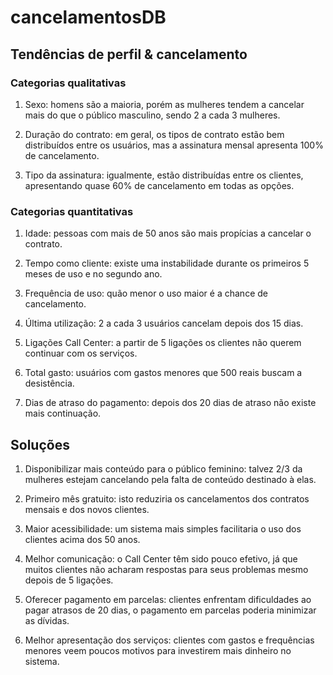 # cancelamentosDB

## Tendências de perfil & cancelamento

### Categorias qualitativas

1) Sexo: homens são a maioria, porém as mulheres tendem a cancelar mais do que  o público masculino, sendo 2 a cada 3 mulheres.

2) Duração do contrato: em geral, os tipos de contrato estão bem distribuídos entre os usuários, mas a assinatura mensal apresenta 100% de cancelamento.

3) Tipo da assinatura: igualmente, estão distribuídas entre os clientes, apresentando quase 60% de cancelamento em todas as opções.

### Categorias quantitativas

1) Idade: pessoas com mais de 50 anos são mais propícias a cancelar o contrato.

2) Tempo como cliente: existe uma instabilidade durante os primeiros 5 meses de uso e no segundo ano.

3) Frequência de uso: quão menor o uso maior é a chance de cancelamento.

4) Última utilização: 2 a cada 3 usuários cancelam depois dos 15 dias.

5) Ligações Call Center: a partir de 5 ligações os clientes não querem continuar com os serviços.

6) Total gasto: usuários com gastos menores que 500 reais buscam a desistência.

7) Dias de atraso do pagamento: depois dos 20 dias de atraso não existe mais continuação.

## Soluções

1) Disponibilizar mais conteúdo para o público feminino: talvez 2/3 da mulheres estejam cancelando pela falta de conteúdo destinado à elas.

2) Primeiro mês gratuito: isto reduziria os cancelamentos dos contratos mensais e dos novos clientes.

3) Maior acessibilidade: um sistema mais simples facilitaria o uso dos clientes acima dos 50 anos.

4) Melhor comunicação: o Call Center têm sido pouco efetivo, já que muitos clientes não acharam respostas para seus problemas mesmo depois de 5 ligações.

5) Oferecer pagamento em parcelas: clientes enfrentam dificuldades ao pagar atrasos de 20 dias, o pagamento em parcelas poderia minimizar as dívidas.

6) Melhor apresentação dos serviços: clientes com gastos e frequências menores veem poucos motivos para investirem mais dinheiro no sistema.
